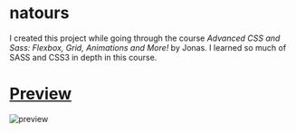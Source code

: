 # natours
I created this project while going through the course *Advanced CSS and Sass: Flexbox, Grid, Animations and More!* by Jonas. I learned so much of SASS and CSS3 in depth in this course.


# [Preview](https://developerruhul.github.io/natours)

![preview](https://i.imgur.com/OokKGWL.png)
